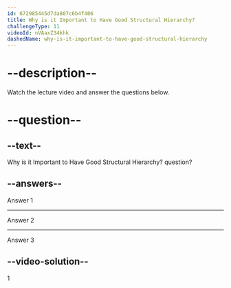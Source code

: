 ```yaml
---
id: 672985445d7da807c6b4f406
title: Why is it Important to Have Good Structural Hierarchy?
challengeType: 11
videoId: nVAaxZ34khk
dashedName: why-is-it-important-to-have-good-structural-hierarchy
---
```


# --description--

Watch the lecture video and answer the questions below.

# --question--

## --text--

Why is it Important to Have Good Structural Hierarchy? question?

## --answers--

Answer 1

---

Answer 2

---

Answer 3

## --video-solution--

1
